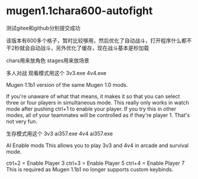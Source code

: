 # mugen1.1chara600-autofight

测试gitee和github分别提交成功

该版本有600多个格子，暂时比较够用，然后优化了自动战斗，打开程序什么都不干2秒就会自动战斗，另外优化了缓存，现在战斗基本是秒加载

chars用来放角色
stages用来放场景

多人对战
观看模式用这个
3v3.exe
4v4.exe

Mugen 1.1b1 version of the same Mugen 1.0 mods.

If you're unaware of what that means, it makes it so that you can select
three or four players in simultaneous mode.  This really only works in
watch mode after pushing ctrl+1 to enable your player.  If you try this
in other modes, all of your teammates will be controlled as if they're
player 1.  That's not very fun.

生存模式用这个
3v3 ai357.exe
4v4 ai357.exe

AI Enable mods
This allows you to play 3v3 and 4v4 in arcade and survival mode.

ctrl+2 = Enable Player 3
ctrl+3 = Enable Player 5
ctrl+4 = Enable Player 7
This is required as Mugen 1.1b1 no longer supports custom keybinds.
